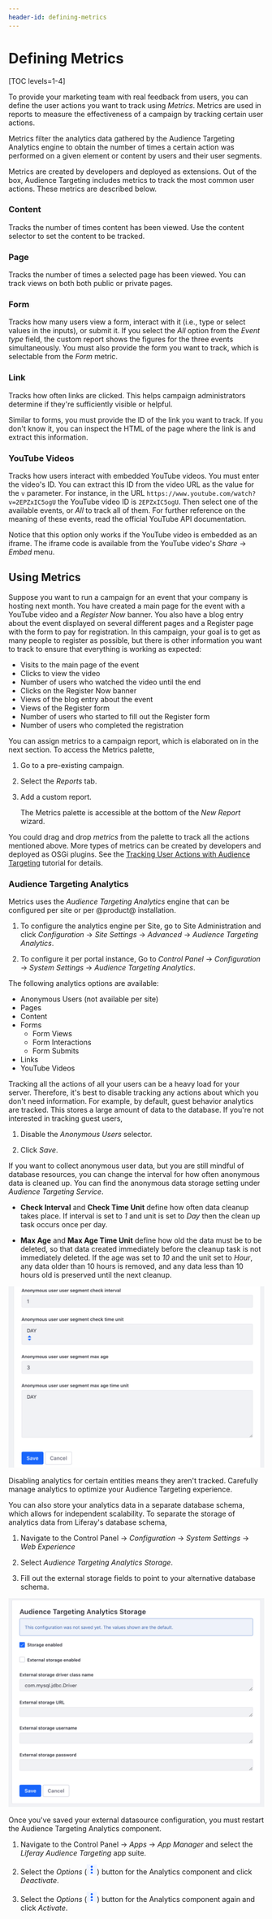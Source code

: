 ```yaml
---
header-id: defining-metrics
---
```


# Defining Metrics

[TOC levels=1-4]

To provide your marketing team with real feedback from users, you can define the
user actions you want to track using *Metrics*. Metrics are used in reports to
measure the effectiveness of a campaign by tracking certain user actions.

Metrics filter the analytics data gathered by the Audience Targeting Analytics
engine to obtain the number of times a certain action was performed on a given
element or content by users and their user segments. 

Metrics are created by developers and deployed as extensions. Out of the box,
Audience Targeting includes metrics to track the most common user actions. These
metrics are described below.

### Content

Tracks the number of times content has been viewed. Use the content selector to
set the content to be tracked.

### Page

Tracks the number of times a selected page has been viewed. You can track views
on both both public or private pages.

### Form

Tracks how many users view a form, interact with it (i.e., type or select values
in the inputs), or submit it. If you select the *All* option from the *Event
type* field, the custom report shows the figures for the three events
simultaneously. You must also provide the form you want to track, which is
selectable from the *Form* metric.

### Link

Tracks how often links are clicked. This helps campaign administrators determine
if they're sufficiently visible or helpful.

Similar to forms, you must provide the ID of the link you want to track. If you
don't know it, you can inspect the HTML of the page where the link is and
extract this information.

### YouTube Videos

Tracks how users interact with embedded YouTube videos. You must enter the
video's ID. You can extract this ID from the video URL as the value for the `v`
parameter. For instance, in the URL
`https://www.youtube.com/watch?v=2EPZxIC5ogU` the YouTube video ID is
`2EPZxIC5ogU`. Then select one of the available events, or *All* to track all of
them. For further reference on the meaning of these events, read the official
YouTube API documentation.

Notice that this option only works if the YouTube video is embedded as an
iframe. The iframe code is available from the YouTube video's *Share* &rarr;
*Embed* menu.

## Using Metrics

Suppose you want to run a campaign for an event that your company is hosting 
next month. You have created a main page for the event with a YouTube video and 
a *Register Now* banner. You also have a blog entry about the event displayed 
on several different pages and a Register page with the form to pay for 
registration. In this campaign, your goal is to get as many people to register
as possible, but there is other information you want to track to ensure that
everything is working as expected:

 - Visits to the main page of the event
 - Clicks to view the video
 - Number of users who watched the video until the end
 - Clicks on the Register Now banner
 - Views of the blog entry about the event
 - Views of the Register form
 - Number of users who started to fill out the Register form
 - Number of users who completed the registration

You can assign metrics to a campaign report, which is elaborated on in the next
section. To access the Metrics palette,

1.  Go to a pre-existing campaign.

2.  Select the *Reports* tab. 

3.  Add a custom report.

    The Metrics palette is accessible at the bottom of the *New Report* wizard.

You could drag and drop *metrics* from the palette to track all the actions
mentioned above. More types of metrics can be created by developers and deployed
as OSGi plugins. See the
[Tracking User Actions with Audience Targeting](/docs/7-1/tutorials/-/knowledge_base/t/tracking-user-actions-with-audience-targeting)
tutorial for details.

### Audience Targeting Analytics

Metrics uses the *Audience Targeting Analytics* engine that can be configured 
per site or per @product@ installation. 

1.  To configure the analytics engine per Site, go to Site Administration and
    click *Configuration* &rarr; *Site Settings* &rarr; *Advanced* &rarr;
    *Audience Targeting Analytics*.

2.  To configure it per portal instance, Go to *Control Panel* &rarr;
    *Configuration* &rarr; *System Settings* &rarr; *Audience Targeting
    Analytics*.

The following analytics options are available:

- Anonymous Users (not available per site)
- Pages
- Content
- Forms
    - Form Views
    - Form Interactions
    - Form Submits
- Links
- YouTube Videos

Tracking all the actions of all your users can be a heavy load for your server. 
Therefore, it's best to disable tracking any actions about which you don't need
information. For example, by default, guest behavior analytics are tracked. This
stores a large amount of data to the database. If you're not interested in
tracking guest users,

1.  Disable the *Anonymous Users* selector.

2.  Click *Save*.

If you want to collect anonymous user data, but you are still mindful of
database resources, you can change the interval for how often anonymous data is
cleaned up. You can find the anonymous data storage setting under *Audience
Targeting Service*.

*  **Check Interval** and **Check Time Unit** define how often data cleanup
   takes place. If interval is set to *1* and unit is set to *Day* then the
   clean up task occurs once per day.

*  **Max Age** and **Max Age Time Unit** define how old the data must be to be
   deleted, so that data created immediately before the cleanup task is not
   immediately deleted. If the age was set to *10* and the unit set to *Hour*,
   any data older than 10 hours is removed, and any data less than 10 hours old
   is preserved until the next cleanup.

![Figure 1: You can manage anonymous data cleanup here.](../../images-dxp/anonymous-users-analytics.png)

Disabling analytics for certain entities means they aren't tracked. Carefully
manage analytics to optimize your Audience Targeting experience.

You can also store your analytics data in a separate database schema, which
allows for independent scalability. To separate the storage of analytics data
from Liferay's database schema,

1.  Navigate to the Control Panel &rarr; *Configuration* &rarr; *System
    Settings* &rarr; *Web Experience*

2.  Select *Audience Targeting Analytics Storage*.

3.  Fill out the external storage fields to point to your alternative database 
    schema.

![Figure 2: By filling out the external storage requirements, you configure your Audience Targeting analytics data to be stored in an alternative database schema.](../../images-dxp/alternative-analytics-db.png)

Once you've saved your external datasource configuration, you must restart the
Audience Targeting Analytics component.

1.  Navigate to the Control Panel &rarr; *Apps* &rarr; *App Manager* and select
    the *Liferay Audience Targeting* app suite.

2.  Select the *Options* (![Options](../../images-dxp/icon-app-options.png))
    button for the Analytics component and click *Deactivate*.

3.  Select the *Options* (![Options](../../images-dxp/icon-app-options.png))
    button for the Analytics component again and click *Activate*.

